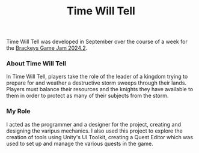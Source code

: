 ﻿---
layout: project
title: Time Will Tell
year: 2024
genre: Strategy
roles: Programming, Design 
featureimage: /assets/images/projects/timewilltell/feature.jpg
animatedimage: /assets/images/projects/timewilltell/animated.apng
bannerimage: /assets/images/projects/timewilltell/feature.jpg
downloadlinks:
  - https://ghostentity12.itch.io/time-will-tell
galleryimages:
  - /assets/images/projects/timewilltell/feature.jpg
  - /assets/images/projects/timewilltell/timewilltell1.jpg
  - /assets/images/projects/timewilltell/timewilltell2.jpg
  - /assets/images/projects/timewilltell/questeditor1.jpg
  - /assets/images/projects/timewilltell/questeditor2.jpg
team:
  - Rhiannon Forster
---

Time Will Tell was developed in September over the course of a week for the [Brackeys Game Jam 2024.2](https://itch.io/jam/brackeys-12). 

### About Time Will Tell
In Time Will Tell, players take the role of the leader of a kingdom trying to prepare for and weather a destructive storm sweeps through their lands. Players must balance their resources and the knights they have available to them in order to protect as many of their subjects from the storm.

### My Role
I acted as the programmer and a designer for the project, creating and designing the varipus mechanics. I also used this project to explore the creation of tools using Unity's UI Toolkit, creating a Quest Editor which was used to set up and manage the various quests in the game.